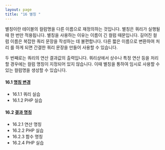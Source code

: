 ```yaml
---
layout: page
title: "16 별칭 "
--- 
```

별칭이란 테이블의 컬럼명을 다른 이름으로 재정의하는 것입니다. 
별칭은 쿼리가 실행될 때 한 번만 적용됩니다. 별칭을 사용하는 이유는 이름이 긴 컬럼 때문입니다. 
길어진 컬럼 이름은 복잡한 쿼리 문장을 작성하는 데 불편합니다. 
다른 짧은 이름으로 변환하여 처리 를 하게 되면 간결한 쿼리 문장을 만들어 사용할 수 있습니다.   

두 번째로는 쿼리의 연산 결과값의 출력입니다. 
쿼리상에서 상수나 특정 연산 등을 처리 할 경우에는 컬럼 명칭이 지정되어 있지 않습니다. 
이때 별칭을 통하여 임시로 사용할 수 있는 컬럼명을 생성할 수 있습니다.   

#### 16.1 [명칭 변경](16.1) 
* 16.1.1 쿼리 실습
* 16.1.2 PHP 실습

#### 16.2 [결과 명칭](16.2) 
* 16.2.1 연산 명칭 
* 16.2.2 PHP 실습
* 16.2.3 함수 명칭
* 16.2.4 PHP 실습